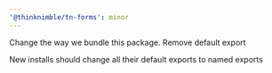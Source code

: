 ```yaml
---
'@thinknimble/tn-forms': minor
---
```


Change the way we bundle this package. Remove default export

New installs should change all their default exports to named exports
